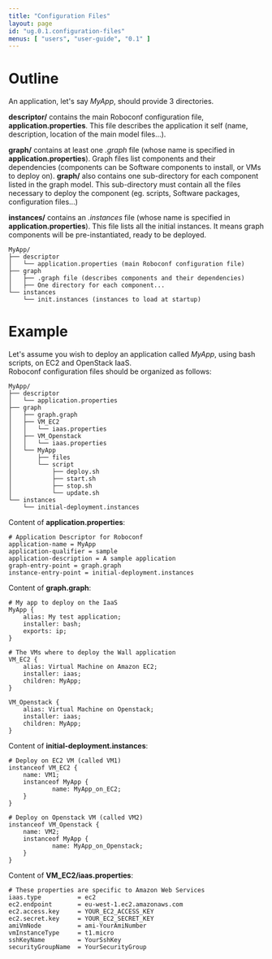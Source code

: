 ```yaml
---
title: "Configuration Files"
layout: page
id: "ug.0.1.configuration-files"
menus: [ "users", "user-guide", "0.1" ]
---
```


# Outline

An application, let's say *MyApp*, should provide 3 directories.

**descriptor/** contains the main Roboconf configuration file, **application.properties**.
This file describes the application it self (name, description, location of the main model files...).

**graph/** contains at least one *.graph* file (whose name is specified in **application.properties**).
Graph files list components and their dependencies (components can be Software components to install, or VMs to deploy on).
**graph/** also contains one sub-directory for each component listed in the graph model.
This sub-directory must contain all the files necessary to deploy the component (eg. scripts, Software packages, configuration files...)

**instances/** contains an *.instances* file (whose name is specified in **application.properties**).
This file lists all the initial instances. It means graph components will be pre-instantiated, ready to be deployed.

	MyApp/
	├── descriptor
	│   └── application.properties (main Roboconf configuration file)
	├── graph
	│   ├── .graph file (describes components and their dependencies)
	│   ├── One directory for each component...
	└── instances
    	└── init.instances (instances to load at startup)

# Example

Let's assume you wish to deploy an application called *MyApp*, using bash scripts, on EC2 and OpenStack IaaS.  
Roboconf configuration files should be organized as follows:

	MyApp/
	├── descriptor
	│   └── application.properties
	├── graph
	│   ├── graph.graph
	│   ├── VM_EC2
	│   │   └── iaas.properties
	│   ├── VM_Openstack
	│   │   └── iaas.properties
	│   └── MyApp
	│       ├── files
	│       └── script
	│           ├── deploy.sh
	│           ├── start.sh
	│           ├── stop.sh
	│           └── update.sh
	└── instances
	    └── initial-deployment.instances

Content of **application.properties**:

``` properties
# Application Descriptor for Roboconf
application-name = MyApp
application-qualifier = sample
application-description = A sample application
graph-entry-point = graph.graph
instance-entry-point = initial-deployment.instances
```

Content of **graph.graph**:

    # My app to deploy on the IaaS
    MyApp {
        alias: My test application;
        installer: bash;
        exports: ip;
    }

    # The VMs where to deploy the Wall application
    VM_EC2 {
        alias: Virtual Machine on Amazon EC2;
        installer: iaas;
        children: MyApp;
    }
    
    VM_Openstack {
        alias: Virtual Machine on Openstack;
        installer: iaas;
        children: MyApp;
    }

Content of **initial-deployment.instances**:

    # Deploy on EC2 VM (called VM1)
    instanceof VM_EC2 {
        name: VM1;
        instanceof MyApp {
                name: MyApp_on_EC2;
        }
    }
    
    # Deploy on Openstack VM (called VM2)
    instanceof VM_Openstack {
        name: VM2;
        instanceof MyApp {
                name: MyApp_on_Openstack;
        }
    }

Content of **VM_EC2/iaas.properties**:

``` properties
# These properties are specific to Amazon Web Services
iaas.type          = ec2
ec2.endpoint       = eu-west-1.ec2.amazonaws.com
ec2.access.key     = YOUR_EC2_ACCESS_KEY
ec2.secret.key     = YOUR_EC2_SECRET_KEY
amiVmNode          = ami-YourAmiNumber
vmInstanceType     = t1.micro
sshKeyName         = YourSshKey
securityGroupName  = YourSecurityGroup
```


